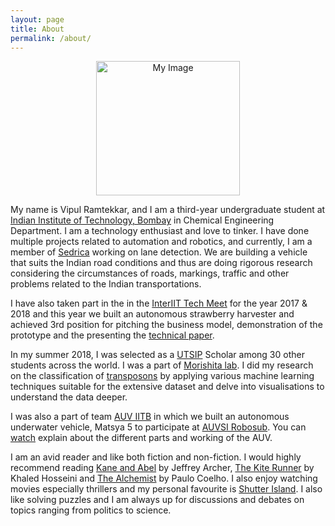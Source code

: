 ```yaml
---
layout: page
title: About
permalink: /about/
---
```

<p align = "center">
<img src="https://vipulramtekkar.github.io/assets/Vipul.jpg" alt="My Image" align="middle" width="230" height="215">
</p>


My name is Vipul Ramtekkar, and I am a third-year undergraduate student at [Indian Institute of Technology, Bombay](http://www.iitb.ac.in/) in Chemical Engineering Department. I am a technology enthusiast and love to tinker. I have done multiple projects related to automation and robotics, and currently, I am a member of [Sedrica](http://www.umiciitb.com/rise.html) working on lane detection. We are building a vehicle that suits the Indian road conditions and thus are doing rigorous research considering the circumstances of roads, markings, traffic and other problems related to the Indian transportations.

I have also taken part in the in the [InterIIT Tech Meet](http://inter-iit.tech/) for the year 2017 & 2018 and this year we built an autonomous strawberry harvester and achieved 3rd position for pitching the business model, demonstration of the prototype and the presenting the [technical paper]({{site.url}}/assets/report.pdf).

In my summer 2018, I was selected as a [UTSIP](https://www.ilo.k.u-tokyo.ac.jp/summer_en) Scholar among 30 other students across the world. I was a part of [Morishita lab](https://www.morishita-lab.com/). I did my research on the classification of [transposons](https://en.wikipedia.org/wiki/Transposable_element) by applying various machine learning techniques suitable for the extensive dataset and delve into visualisations to understand the data deeper. 

I was also a part of team [AUV IITB](http://www.auv-iitb.org/) in which we built an autonomous underwater vehicle, Matsya 5 to participate at [AUVSI Robosub](https://www.robonation.org/competition/robosub). You can [watch](https://www.youtube.com/watch?v=njcUPe0PbCE&t=242) explain about the different parts and working of the AUV. 

I am an avid reader and like both fiction and non-fiction. I would highly recommend reading [Kane and Abel](https://www.goodreads.com/book/show/78983.Kane_and_Abel) by Jeffrey Archer, [The Kite Runner](https://www.goodreads.com/book/show/77203.The_Kite_Runner) by Khaled Hosseini and [The Alchemist](https://www.goodreads.com/book/show/865.The_Alchemist) by Paulo Coelho. I also enjoy watching movies especially thrillers and my personal favourite is [Shutter Island](https://www.imdb.com/title/tt1130884/). I also like solving puzzles and I am always up for discussions and debates on topics ranging from politics to science.
